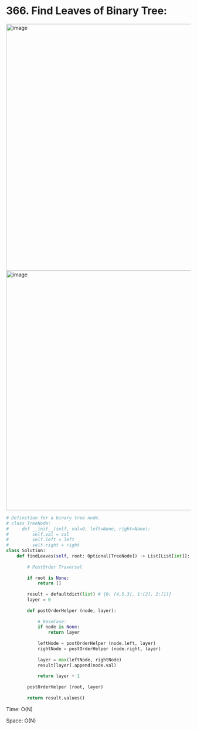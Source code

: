 # 366. Find Leaves of Binary Tree:

<img width="673" alt="image" src="https://user-images.githubusercontent.com/35987583/178448124-f45c7e91-a8a9-4dc3-8694-52aa69ce336c.png">
<img width="653" alt="image" src="https://user-images.githubusercontent.com/35987583/178448163-932128fd-1145-44bd-a946-8ab6a87171e4.png">


```python
# Definition for a binary tree node.
# class TreeNode:
#     def __init__(self, val=0, left=None, right=None):
#         self.val = val
#         self.left = left
#         self.right = right
class Solution:
    def findLeaves(self, root: Optional[TreeNode]) -> List[List[int]]:
        
        # PostOrder Traversal
        
        if root is None:
            return []
        
        result = defaultdict(list) # {0: [4,5,3], 1:[2], 2:[1]}
        layer = 0
        
        def postOrderHelper (node, layer):
            
            # BaseCase:
            if node is None:
                return layer
            
            leftNode = postOrderHelper (node.left, layer)
            rightNode = postOrderHelper (node.right, layer)
            
            layer = max(leftNode, rightNode)
            result[layer].append(node.val)
            
            return layer + 1
        
        postOrderHelper (root, layer)
        
        return result.values()
```

Time: O(N)

Space: O(N)
